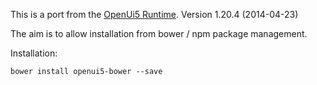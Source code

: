 This is a port from the [OpenUi5 Runtime](http://sap.github.io/openui5/download.html). 
Version 1.20.4 (2014-04-23)

The aim is to allow installation from bower / npm package management.

Installation:

```
bower install openui5-bower --save
```
